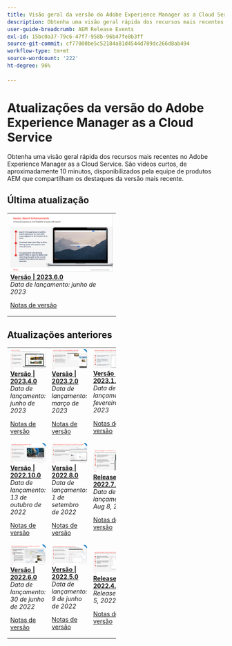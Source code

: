 ```yaml
---
title: Visão geral da versão do Adobe Experience Manager as a Cloud Service
description: Obtenha uma visão geral rápida dos recursos mais recentes no Adobe Experience Manager as a Cloud Service
user-guide-breadcrumb: AEM Release Events
exl-id: 15bc0a37-79c6-47f7-958b-96b47fe8b3ff
source-git-commit: cf77000be5c52184a81d4544d789dc266d8ab494
workflow-type: tm+mt
source-wordcount: '222'
ht-degree: 96%

---
```



# Atualizações da versão do Adobe Experience Manager as a Cloud Service

Obtenha uma visão geral rápida dos recursos mais recentes no Adobe Experience Manager as a Cloud Service. São vídeos curtos, de aproximadamente 10 minutos, disponibilizados pela equipe de produtos AEM que compartilham os destaques da versão mais recente.

## Última atualização

<table style="max-width: 50%;">
  <tr>
    <td>
      <a href="2023/2023-6-0.md">
        <img alt="Versão 2023.6.0" src="2023/assets/2023-6-0-thumb.png" />
      </a>
      <div>
        <a href="2023/2023-6-0.md">
          <strong>Versão | 2023.6.0</strong>
          <br/>
        </a>
          <em>Data de lançamento: junho de 2023 </em>
      </div>
      <p>
        <a href="https://experienceleague.adobe.com/docs/experience-manager-cloud-service/content/release-notes/release-notes/release-notes-current.html?lang=pt-BR">Notas de versão</a>
      <p>
    </td>
  </tr>  
</table>

## Atualizações anteriores

<table style="max-width: 50%;">
  <tr>
    <td>
      <a href="2023/2023-4-0.md">
        <img alt="Versão 2023.4.0" src="2023/assets/2023-4-0-thumb.png" />
      </a>
      <div>
        <a href="2023/2023-4-0.md">
          <strong>Versão | 2023.4.0</strong>
          <br/>
        </a>
          <em>Data de lançamento: junho de 2023 </em>
      </div>
      <p>
        <a href="https://experienceleague.adobe.com/docs/experience-manager-cloud-service/content/release-notes/release-notes/release-notes-current.html?lang=pt-BR">Notas de versão</a>
      <p>
    </td>
    <td>
      <a href="2023/2023-2-0.md">
        <img alt="Versão 2023.2.0" src="2023/assets/2023-2-0-thumb.png" />
      </a>
      <div>
        <a href="2023/2023-2-0.md">
          <strong>Versão | 2023.2.0</strong>
          <br/>
          </a>
          <em>Data de lançamento: março de 2023 </em>
      </div>
      <p>
        <a href="https://experienceleague.adobe.com/docs/experience-manager-cloud-service/content/release-notes/release-notes/release-notes-current.html?lang=pt-BR">Notas de versão</a>
      <p>
    </td>
    <td>
      <a href="2023/2023-1-0.md">
        <img alt="Versão 2023.1.0" src="2023/assets/2023-1-0-thumb.png" />
      </a>
      <div>
        <a href="2023/2023-1-0.md">
          <strong>Versão | 2023.1.0</strong>
          <br/>
        </a>
          <em>Data de lançamento: fevereiro de 2023 </em>
      </div>
      <p>
        <a href="https://experienceleague.adobe.com/docs/experience-manager-cloud-service/content/release-notes/release-notes/release-notes-current.html?lang=pt-BR">Notas de versão</a>
      <p>
    </td>
  </tr>  
  <tr> 
    <td>
      <a href="2022/2022-10-0.md">
        <img alt="Versão 2022.10.0" src="2022/assets/2022-10-0-thumb.png" />
      </a>
      <div>
        <a href="2022/2022-10-0.md">
          <strong>Versão | 2022.10.0</strong>
          <br/>
        </a>
          <em>Data de lançamento: 13 de outubro de 2022</em>
      </div>
      <p>
        <a href="https://experienceleague.adobe.com/docs/experience-manager-cloud-service/content/release-notes/release-notes/release-notes-current.html?lang=pt-BR">Notas de versão</a>
      <p>
    </td>
    <td>
      <a href="2022/2022-8-0.md">
        <img alt="Versão 2022.8.0" src="2022/assets/2022-8-0-thumb.png" />
      </a>
      <div>
        <a href="2022/2022-8-0.md">
          <strong>Versão | 2022.8.0</strong>
          <br/>
        </a>
          <em>Data de lançamento: 1 de setembro de 2022 </em>
      </div>
      <p>
        <a href="https://experienceleague.adobe.com/docs/experience-manager-cloud-service/content/release-notes/release-notes/release-notes-current.html?lang=pt-BR">Notas de versão</a>
      <p>
    </td>
    <td>
      <a href="2022/2022-7-0.md">
        <img alt="Versão 2022.7.0" src="2022/assets/2022-7-0-thumb.png" />
      </a>
      <div>
        <a href="2022/2022-7-0.md">
          <strong>Release | 2022.7.0</strong>
          <br/>
        </a>
          <em>Data de lançamento: Aug 8, 2022 </em>
      </div>
      <p>
        <a href="https://experienceleague.adobe.com/docs/experience-manager-cloud-service/content/release-notes/release-notes/release-notes-current.html?lang=pt-BR">Notas de versão</a>
      <p>
    </td>
</tr>
<tr>
    <td>
      <a href="2022/2022-6-0.md">
        <img alt="Versão 2022.6.0" src="2022/assets/2022-6-0-thumb.png" />
      </a>
      <div>
        <a href="2022/2022-6-0.md">
          <strong>Versão | 2022.6.0</strong>
        <br/>
      </a>
        <em>Data de lançamento: 30 de junho de 2022 </em>
      </div>
      <p>
        <a href="https://experienceleague.adobe.com/docs/experience-manager-cloud-service/content/release-notes/release-notes/release-notes-current.html?lang=pt-BR">Notas de versão</a>
      <p>
    </td>
    <td>
      <a href="2022/2022-5-0.md">
        <img alt="Versão 2022.5.0" src="2022/assets/2022-5-0-thumb.png" />
      </a>
      <div>
        <a href="2022/2022-5-0.md">
          <strong>Versão | 2022.5.0</strong>
        <br/>
      </a>
        <em>Data de lançamento: 9 de junho de 2022 </em>
      </div>
      <p>
        <a href="https://experienceleague.adobe.com/docs/experience-manager-cloud-service/content/release-notes/release-notes/release-notes-current.html?lang=pt-BR">Notas de versão</a>
      <p>
    </td>
    <td>
      <a href="2022/2022-4-0.md">
        <img alt="Versão 2022.4.0" src="2022/assets/2022-4-0.png" />
      </a>
      <div>
        <a href="2022/2022-4-0.md">
          <strong>Release | 2022.4.0</strong>
        <br/>
      </a>
        <em>Released May 5, 2022 </em>
      </div>
      <p>
        <a href="https://experienceleague.adobe.com/docs/experience-manager-cloud-service/content/release-notes/release-notes/release-notes-current.html?lang=pt-BR">Notas de versão</a>
      <p>
    </td>
  </tr>
</table>
